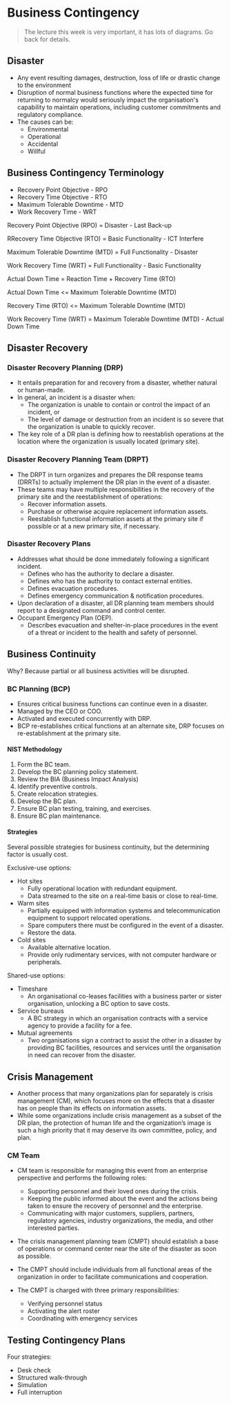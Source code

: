 # Business Contingency

> The lecture this week is very important, it has lots of diagrams. Go back for details.

## Disaster

* Any event resulting damages, destruction, loss of life or drastic change to the environment
* Disruption of normal business functions where the expected time for returning to normalcy would seriously impact the organisation's capability to maintain operations, including customer commitments and regulatory compliance.
* The causes can be:
    * Environmental
    * Operational
    * Accidental
    * Willful

## Business Contingency Terminology

* Recovery Point Objective - RPO
* Recovery Time Objective - RTO
* Maximum Tolerable Downtime - MTD
* Work Recovery Time - WRT

Recovery Point Objective (RPO) = Disaster - Last Back-up

RRecovery Time Objective (RTO) = Basic Functionality - ICT Interfere 

Maximum Tolerable Downtime (MTD) = Full Functionality - Disaster

Work Recovery Time (WRT) = Full Functionality - Basic Functionality

Actual Down Time = Reaction Time + Recovery Time (RTO)

Actual Down Time <= Maximum Tolerable Downtime (MTD)

Recovery Time (RTO) <= Maximum Tolerable Downtime (MTD)

Work Recovery Time (WRT) = Maximum Tolerable Downtime (MTD) - Actual Down Time

## Disaster Recovery

### Disaster Recovery Planning (DRP)

* It entails preparation for and recovery from a disaster, whether natural or human-made.
* In general, an incident is a disaster when:
    * The organization is unable to contain or control the impact of an incident, or
    * The level of damage or destruction from an incident is so severe that the organization is unable to quickly recover.
* The key role of a DR plan is defining how to reestablish operations at the location where the organization is usually located (primary site).

### Disaster Recovery Planning Team (DRPT)

* The DRPT in turn organizes and prepares the DR response teams (DRRTs) to actually implement the DR plan in the event of a disaster.
* These teams may have multiple responsibilities in the recovery of the primary site and the reestablishment of operations:
    * Recover information assets.
    * Purchase or otherwise acquire replacement information assets.
    * Reestablish functional information assets at the primary site if possible or at a new primary site, if necessary.

### Disaster Recovery Plans

* Addresses what should be done immediately following a significant incident.
    * Defines who has the authority to declare a disaster.
    * Defines who has the authority to contact external entities.
    * Defines evacuation procedures.
    * Defines emergency communication & notification procedures.
* Upon declaration of a disaster, all DR planning team members should report to a designated command and control center.
* Occupant Emergency Plan (OEP).
    * Describes evacuation and shelter-in-place procedures in the event of a threat or incident to the health and safety of personnel.

## Business Continuity

Why? Because partial or all business activities will be disrupted.

### BC Planning (BCP)

* Ensures critical business functions can continue even in a disaster.
* Managed by the CEO or COO.
* Activated and executed concurrently with DRP.
* BCP re-establishes critical functions at an alternate site, DRP focuses on re-establishment at the primary site.

#### NIST Methodology

1. Form the BC team.
2. Develop the BC planning policy statement.
3. Review the BIA (Business Impact Analysis)
4. Identify preventive controls.
5. Create relocation strategies.
6. Develop the BC plan.
7. Ensure BC plan testing, training, and exercises.
8. Ensure BC plan maintenance.

#### Strategies

Several possible strategies for business continuity, but the determining factor is usually cost.

Exclusive-use options:
* Hot sites
    * Fully operational location with redundant equipment.
    * Data streamed to the site on a real-time basis or close to real-time.
* Warm sites
    * Partially equipped with information systems and telecommunication equipment to support relocated operations.
    * Spare computers there must be configured in the event of a disaster.
    * Restore the data.
* Cold sites
    * Available alternative location.
    * Provide only rudimentary services, with not computer hardware or peripherals.

Shared-use options:
* Timeshare
    * An organisational co-leases facilities with a business parter or sister organisation, unlocking a BC option to save costs.
* Service bureaus
    * A BC strategy in which an organisation contracts with a service agency to provide a facility for a fee.
* Mutual agreements
    * Two organisations sign a contract to assist the other in a disaster by providing BC facilities, resources and services until the organisation in need can recover from the disaster.

## Crisis Management

* Another process that many organizations plan for separately is crisis management (CM), which focuses more on the effects that a disaster has on people than its effects on information assets.
* While some organizations include crisis management as a subset of the DR plan, the protection of human life and the organization’s image is such a high priority that it may deserve its own committee, policy, and plan.

### CM Team

* CM team is responsible for managing this event from an enterprise perspective and performs the following roles: 
    * Supporting personnel and their loved ones during the crisis.
    * Keeping the public informed about the event and the actions being taken to ensure the recovery of personnel and the enterprise.
    * Communicating with major customers, suppliers, partners, regulatory agencies, industry organizations, the media, and other interested parties.

* The crisis management planning team (CMPT) should establish a base of operations or command center near the site of the disaster as soon as possible.
* The CMPT should include individuals from all functional areas of the organization in order to facilitate communications and cooperation.
* The CMPT is charged with three primary responsibilities:
    * Verifying personnel status
    * Activating the alert roster
    * Coordinating with emergency services

## Testing Contingency Plans

Four strategies:

* Desk check
* Structured walk-through
* Simulation
* Full interruption
